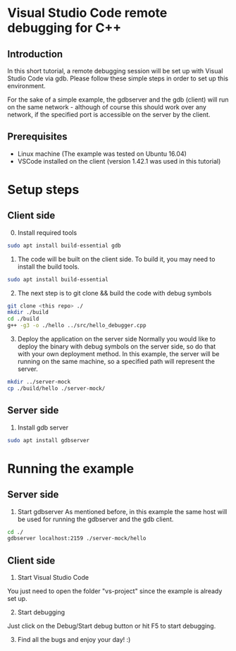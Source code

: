 # Visual Studio Code remote debugging for C++

## Introduction

In this short tutorial, a remote debugging session will be set up with Visual Studio Code via gdb. Please follow these simple steps in order to set up this environment.

For the sake of a simple example, the gdbserver and the gdb (client) will run on the same network - although of course this should work over any network, if the specified port is accessible on the server by the client.

## Prerequisites
* Linux machine (The example was tested on Ubuntu 16.04)
* VSCode installed on the client (version 1.42.1 was used in this tutorial)

# Setup steps

## Client side

0. Install required tools
```bash
sudo apt install build-essential gdb
```

1. The code will be built on the client side. To build it, you may need to install the build tools.
```bash
sudo apt install build-essential
```

2. The next step is to git clone && build the code with debug symbols
```bash
git clone <this repo> ./
mkdir ./build
cd ./build
g++ -g3 -o ./hello ../src/hello_debugger.cpp
```

3. Deploy the application on the server side
Normally you would like to deploy the binary with debug symbols on the server side, so do that with your own deployment method. In this example, the server will be running on the same machine, so a specified path will represent the server.
```bash
mkdir ../server-mock
cp ./build/hello ./server-mock/
```

## Server side

1. Install gdb server
```bash
sudo apt install gdbserver
```

# Running the example

## Server side

1. Start gdbserver
As mentioned before, in this example the same host will be used for running the gdbserver and the gdb client.
```bash
cd ./
gdbserver localhost:2159 ./server-mock/hello
```

## Client side

1. Start Visual Studio Code

You just need to open the folder "vs-project" since the example is already set up.

2. Start debugging

Just click on the Debug/Start debug button or hit F5 to start debugging.

3. Find all the bugs and enjoy your day! :)

